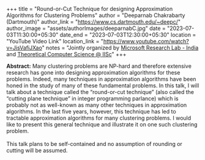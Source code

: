 +++
title = "Round-or-Cut Technique for designing Approximation Algorithms for Clustering Problems"
author = "Deeparnab Chakrabarty (Dartmouth)"
author_link = "https://www.cs.dartmouth.edu/~deepc/"
author_image = "assets/authorImages/deeparnabC.jpg"
date = "2023-07-03T11:30:00+05:30"
date_end = "2023-07-03T12:30:00+05:30"
location = "YouTube Video Link"
location_link = "https://www.youtube.com/watch?v=JisVafiJXao"
notes = "Jointly organized by <a href = "https://www.microsoft.com/en-us/research/lab/microsoft-research-india/" target= "_blank">Microsoft Research Lab - India</a> and <a href='https://www.csa.iisc.ac.in/theoretical-computer-science/' target= "_blank">Theoretical Computer Science @ IISc</a>"
+++

<b>Abstract:</b>
Many clustering problems are NP-hard and therefore extensive research has gone into designing approximation algorithms 
for these problems. Indeed, many techniques in approximation algorithms have been honed in the study of many of these 
fundamental problems.  In this talk, I will talk about a technique called the “round-or-cut technique” (also called the 
“cutting plane technique” in integer programming parlance) which is probably not as well-known as many other techniques 
in approximation algorithms. In the last five years, however, this technique has led to tractable approximation 
algorithms for many clustering problems. I would like to present this general technique and illustrate it on one 
such clustering problem.
<br><br>
This talk plans to be self-contained and no assumption of rounding or cutting will be assumed.